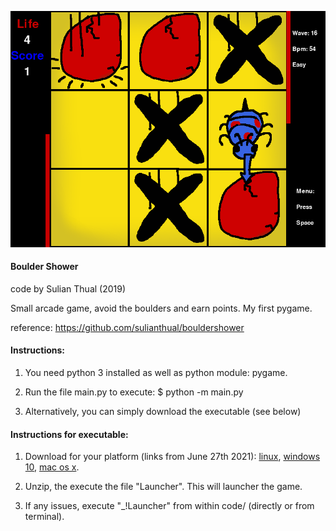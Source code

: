 
![alt text](screenshot.png?raw=true "Screenshot")

<h4>Boulder Shower</h4>

code by Sulian Thual (2019)

Small arcade game, avoid the boulders and earn points. My first pygame.

reference: https://github.com/sulianthual/bouldershower


<h4>Instructions: </h4>

1) You need python 3 installed as well as python module: pygame. 


2) Run the file main.py to execute: $ python -m main.py


3) Alternatively, you can simply download the executable (see below)


<h4>Instructions for executable: </h4>

1) Download for your platform (links from June 27th 2021):
[linux](https://drive.google.com/file/d/1b4pqgJxhBi7ATcMh9EJVkCySzleLcD5n/view?usp=sharing), 
[windows 10](https://drive.google.com/file/d/1nKnVhKYXGD7OrbvNuoJUlFt3c9hsXv5Y/view?usp=sharing), 
[mac os x](https://drive.google.com/file/d/1usHrH0kRQDYDG2Jrk5KxkEb4oS3yPF5D/view?usp=sharing).

2) Unzip, the execute the file "Launcher". This will launcher the game.


3) If any issues, execute "_!Launcher" from within code/ (directly or from terminal).





